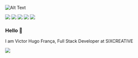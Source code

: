 ![Alt Text](https://media.giphy.com/media/qgQUggAC3Pfv687qPC/giphy.gif)

<a href="https://www.linkedin.com/in/victorhugofrança/" target="_blank"><img src="https://img.shields.io/badge/react%20-%2320232a.svg?&style=for-the-badge&logo=react&logoColor=%2361DAFB" /></a>
<a href="https://www.linkedin.com/in/victorhugofrança/" target="_blank"><img src="https://img.shields.io/badge/react_native%20-%2320232a.svg?&style=for-the-badge&logo=react&logoColor=%2361DAFB" /></a>
<a href="https://www.linkedin.com/in/victorhugofrança/" target="_blank"><img src="https://img.shields.io/badge/node.js%20-%2343853D.svg?&style=for-the-badge&logo=node.js&logoColor=white" /></a>
<a href="https://www.linkedin.com/in/victorhugofrança/" target="_blank"><img src="https://img.shields.io/badge/typescript%20-%23007ACC.svg?&style=for-the-badge&logo=typescript&logoColor=white" /></a>
<a href="https://www.linkedin.com/in/victorhugofrança/" target="_blank"><img src="https://img.shields.io/badge/django%20-%23092E20.svg?&style=for-the-badge&logo=django&logoColor=white" /></a>

### Hello 👋

I am Victor Hugo França, Full Stack Developer at SIXCREATIVE

<a href="https://www.linkedin.com/in/victorhugofrança/" target="_blank"><img src="https://img.shields.io/badge/linkedin-%230077B5.svg?&style=for-the-badge&logo=linkedin&logoColor=white" /></a>
<!--
**victorFrancaDev/victorFrancaDev** is a ✨ _special_ ✨ repository because its `README.md` (this file) appears on your GitHub profile.

Here are some ideas to get you started:

- 🔭 I’m currently working on ...
- 🌱 I’m currently learning ...
- 👯 I’m looking to collaborate on ...
- 🤔 I’m looking for help with ...
- 💬 Ask me about ...
- 📫 How to reach me: ...
- 😄 Pronouns: ...
- ⚡ Fun fact: ...
-->
